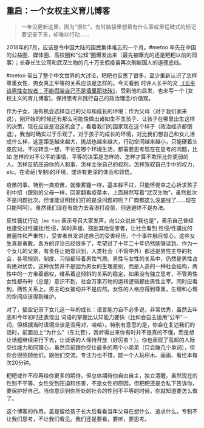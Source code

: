 ---
---

## 重启：一个女权主义育儿博客

> 一年没更新这里，因为“很忙”，有时脑袋里想着有什么事或里程碑式的标记要记录下来，却难以行动……

2018年的7月，应该是令中国大陆的国民集体难忘的一个月。\#metoo 率先在中国的公益圈、媒体圈、高校圈和“公知”圈爆发出来（最先被曝光的还是粑粑以前的同事）；长春长生公司和武汉生物的几十万支假疫苗再次刷新国人的道德底线。

\#metoo 带出了整个中文世界的大讨论，粑粑也反思了很多，至少重新认识了怎样尊重女性、男女真正平等的关系应该是怎样的。今天看到 时评人长平的文 [《长平谈男性女权者：不能假装自己不是墙里那块砖》](http://gzxmtnx.com/news/2018-03-05-35dc8ce29fed8419.html)，受到他的启发，也来写一个 [女权主义的育儿博客]，保持思考并践行自己的政治理念/价值观。

作为子女，没有机会选择自己的父母和成长的环境；作为父母（对于我们家来说），刚开始的时候还有那么可能性做出诸如生不生孩子、让孩子在哪里出生这样的决策，现在应该是没这机会了。看着我们的国家现在这个样子（政治经济都倒退），我当时确实过于乐观了。对于孩子的成长的环境，对比我们想自己和女儿活成什么样，这差距是越来越大，挑战也越来越大，行动空间越来越小，只能硬着头皮应对。不过转念一想，不论在哪个环境生活，都需要思考现在在思考的问题，比如 怎样应对不公平的事情、平等的决策是怎样的、怎样才算不欺压比你更弱的人、怎样反抗压迫你的人和事，怎样主张自己的权利，怎样驾驭自己手中的权力，etc。在奇葩(专制)的环境，或许有更深的体会和领悟。

疫苗的事，特别一类疫苗，就像雾霾一样，基本躲不过，只能怀侥幸之心祈求孩子别中招（跟别的父母一样，回家翻看疫苗本，上面赫然写着“武汉生物”，虽然批次不是问题批次，但谁能证明我们打的是没问题的呢？厂商都这么没底线了……现在只能呵呵）。虽然我们现在有能力去香港打疫苗，但逃避终不是办法。

反性骚扰行动（`me too` 表示号召大家发声，向公众说出“我也是”，表示自己曾经也遭受过性骚扰/性侵，同时声援、鼓励其他受害者，让社会看到 性侵/性骚扰的普遍性和严重性），受害者自发讲述自己的受害经历，个个事件触目惊心，这些女生真是勇敢。各方的评论已经很多了，希望过了十年二十年仍然能够读到。作为一个女儿的父亲，有责任让她意识到，人类社会（不管中外）都还是男性主导的社会，各项规则、制度、习俗都带着男性气质。男性与女性的关系中，仍然是男性占有绝对优势。这种优势并不是因为男女的生理差别，而是人造的一种社会结构，两性中的一方带着霸权，维系着这倾斜的关系的稳定。如果没有独立思考，不管男性女性都~~有时~~（总是）意识不到，社会万事万物的运转逻辑都由男性主宰。同时应看到，两性关系上，男主动女被动并不是应然。女性的人格应得到尊重，生理和心理的空间应该得到维护。

对了，插空记录下女儿这一年的成长：语言能力自不必多说，非常优秀，虽然去年底和今年初时还表现出 词语的掌握比认知能力要快（比如会自主运用“公平”一词，但根据当时语境应该是没用对，哈哈）。特别有意思的是，你会在复述我们的话时，前面加上“为什么”（东北音），我听得出来你有时并不是真的不懂，而是想让话题继续进行下去，让谈话的人保持开放（好厉害！）。你也表现了高超的人际交往能力和同理心，虽然目前跟你交往最多的两个小弟弟（只会蹦几个单词），但你会很照顾他们，跟他们交流。专注力也不错，能一个人玩积木、画画、看绘本每次20分钟。  

粑粑或许不应再给你更多的期待，但总体期待你自由自主，独立清醒。虽然现在的性别不平等、女性受到压迫和伤害，不是女性的原因，但粑粑还是会私下告诉你，要保护好自己。当你意识到你所处的社会的性别不平等的时候，你就知道要怎么做了。

这个博客的作用，盖是留给孩子长大后看看当年父母在想什么、追求什么。专制不让我们思考，不让我们看见。我们还是要看，要听，要思考。

